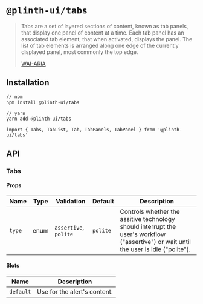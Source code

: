 # `@plinth-ui/tabs`

> Tabs are a set of layered sections of content, known as tab panels, that display one panel of content at a time. Each tab panel has an associated tab element, that when activated, displays the panel. The list of tab elements is arranged along one edge of the currently displayed panel, most commonly the top edge.
>
> [WAI-ARIA](https://www.w3.org/TR/wai-aria-practices-1.2/#tabpanel)

## Installation

```sh
// npm
npm install @plinth-ui/tabs

// yarn
yarn add @plinth-ui/tabs
```

```vue
import { Tabs, TabList, Tab, TabPanels, TabPanel } from '@plinth-ui/tabs'
```

## API

### Tabs

#### Props

| Name   | Type | Validation            | Default  | Description                                                                                                                            |
| ------ | ---- | --------------------- | -------- | -------------------------------------------------------------------------------------------------------------------------------------- |
| `type` | enum | `assertive`, `polite` | `polite` | Controls whether the assitive technology should interrupt the user's workflow ("assertive") or wait until the user is idle ("polite"). |

#### Slots

| Name      | Description                  |
| --------- | ---------------------------- |
| `default` | Use for the alert's content. |
